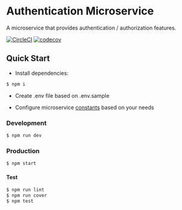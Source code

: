 # Authentication Microservice

A microservice that provides authentication / authorization features.

[![CircleCI](https://circleci.com/gh/dimitamp/authentication-microservice/tree/master.svg?style=svg&circle-token=6a257ad3c2af50566291f4d1f618127dfc3e7b28)](https://github.com/dimitamp/authentication-microservice)
[![codecov](https://codecov.io/gh/dimitamp/authentication-microservice/branch/master/graph/badge.svg?token=Fc3HHwj5VH)](https://codecov.io/gh/dimitamp/authentication-microservice)


## Quick Start

- Install dependencies:

```bash
$ npm i
```

- Create .env file based on .env.sample

- Configure microservice [constants](./src/utilities/validation/constants.js) based on your needs

### Development

```bash
$ npm run dev
```

### Production

```bash
$ npm start
```

#### Test

```bash
$ npm run lint
$ npm run cover
$ npm test
```
